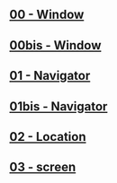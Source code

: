 ## [00 - Window](https://github.com/owalid/javascipt_bootcamp/tree/main/06_BOM/00)

## [00bis - Window](https://github.com/owalid/javascipt_bootcamp/tree/main/06_BOM/01)

## [01 - Navigator](https://github.com/owalid/javascipt_bootcamp/tree/main/06_BOM/02)

## [01bis - Navigator](https://github.com/owalid/javascipt_bootcamp/tree/main/06_BOM/03)

## [02 - Location](https://github.com/owalid/javascipt_bootcamp/tree/main/06_BOM/04)

## [03 - screen](https://github.com/owalid/javascipt_bootcamp/tree/main/06_BOM/05)